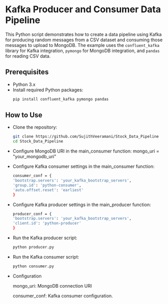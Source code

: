 # Kafka Producer and Consumer Data Pipeline

This Python script demonstrates how to create a data pipeline using Kafka for producing random messages from a CSV dataset and consuming those messages to upload to MongoDB. The example uses the `confluent_kafka` library for Kafka integration, `pymongo` for MongoDB integration, and `pandas` for reading CSV data.

## Prerequisites

- Python 3.x
- Install required Python packages:
  ```bash
  pip install confluent_kafka pymongo pandas

  
## How to Use
- Clone the repository:
  ```bash
  git clone https://github.com/SujithVeeramani/Stock_Data_Pipeline
  cd Stock_Data_Pipeline
  

- Configure MongoDB URI in the main_consumer function:
    mongo_uri = "your_mongodb_uri"


- Configure Kafka consumer settings in the main_consumer function:
    ```bash
    consumer_conf = {
    'bootstrap.servers': 'your_kafka_bootstrap_servers',
    'group.id': 'python-consumer',
    'auto.offset.reset': 'earliest'
    }
- Configure Kafka producer settings in the main_producer function:
    ```bash
    producer_conf = {
    'bootstrap.servers': 'your_kafka_bootstrap_servers',
    'client.id': 'python-producer'
  }
  
- Run the Kafka producer script:
  ```bash
  python producer.py
  
- Run the Kafka consumer script:
  ```bash
  python consumer.py


- Configuration

  mongo_uri: MongoDB connection URI
  
  consumer_conf: Kafka consumer configuration.




